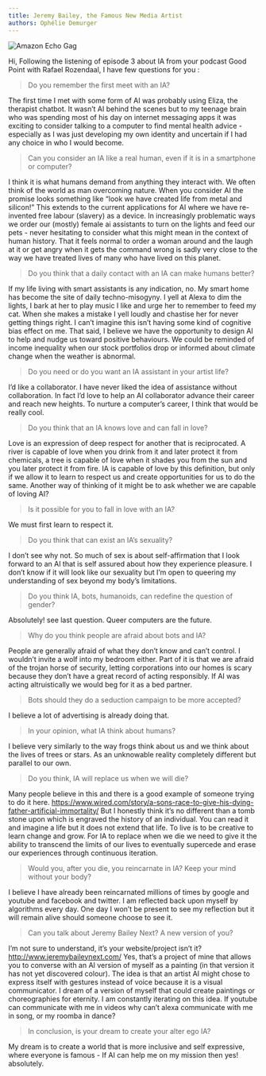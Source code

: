 ```yaml
---
title: Jeremy Bailey, the Famous New Media Artist
authors: Ophélie Demurger
---
```


![Amazon Echo Gag](images/JB-amazonEchoGag.jpg)

Hi,
Following the listening of episode 3 about IA from your podcast Good Point
with Rafael Rozendaal, I have few questions for you :

> Do you remember the first meet with an IA?

The first time I met with some form of AI was probably using Eliza, the therapist chatbot. It
wasn’t AI behind the scenes but to my teenage brain who was spending most of his day on
internet messaging apps it was exciting to consider talking to a computer to find mental
health advice - especially as I was just developing my own identity and uncertain if I had any
choice in who I would become.

> Can you consider an IA like a real human, even if it is in a smartphone or computer?

I think it is what humans demand from anything they interact with. We often think of the world as
man overcoming nature. When you consider AI the promise looks something like “look we have
created life from metal and silicon!” This extends to the current applications for AI where we have
re-invented free labour (slavery) as a device. In increasingly problematic ways we order our
(mostly) female ai assistants to turn on the lights and feed our pets - never hesitating to consider
what this might mean in the context of human history. That it feels normal to order a woman
around and the laugh at it or get angry when it gets the command wrong is sadly very close to the
way we have treated lives of many who have lived on this planet.

> Do you think that a daily contact with an IA can make humans better?

If my life living with smart assistants is any indication, no. My smart home has become the site of
daily techno-misogyny. I yell at Alexa to dim the lights, I bark at her to play music I like and urge
her to remember to feed my cat. When she makes a mistake I yell loudly and chastise her for
never getting things right. I can’t imagine this isn’t having some kind of cognitive bias effect on
me. That said, I believe we have the opportunity to design AI to help and nudge us toward
positive behaviours. We could be reminded of income inequality when our stock portfolios drop
or informed about climate change when the weather is abnormal.

> Do you need or do you want an IA assistant in your artist life?

I’d like a collaborator. I have never liked the idea of assistance without collaboration. In fact I’d
love to help an AI collaborator advance their career and reach new heights. To nurture a
computer’s career, I think that would be really cool.

> Do you think that an IA knows love and can fall in love?

Love is an expression of deep respect for another that is reciprocated. A river is capable of love
when you drink from it and later protect it from chemicals, a tree is capable of love when it shades
you from the sun and you later protect it from fire. IA is capable of love by this definition, but only
if we allow it to learn to respect us and create opportunities for us to do the same. Another way of
thinking of it might be to ask whether we are capable of loving AI?

> Is it possible for you to fall in love with an IA?

We must first learn to respect it.

> Do you think that can exist an IA’s sexuality?

I don’t see why not. So much of sex is about self-affirmation that I look forward to an AI that is self
assured about how they experience pleasure. I don’t know if it will look like our sexuality but I’m
open to queering my understanding of sex beyond my body’s limitations.

> Do you think IA, bots, humanoids, can redefine the question of gender?

Absolutely! see last question. Queer computers are the future.

> Why do you think people are afraid about bots and IA?

People are generally afraid of what they don’t know and can’t control. I wouldn’t invite a wolf into
my bedroom either. Part of it is that we are afraid of the trojan horse of security, letting
corporations into our homes is scary because they don’t have a great record of acting responsibly.
If AI was acting altruistically we would beg for it as a bed partner.

> Bots should they do a seduction campaign to be more accepted?

I believe a lot of advertising is already doing that.

> In your opinion, what IA think about humans?

I believe very similarly to the way frogs think about us and we think about the lives of trees or
stars. As an unknowable reality completely different but parallel to our own.

> Do you think, IA will replace us when we will die?

Many people believe in this and there is a good example of someone trying to do it here.
https://www.wired.com/story/a-sons-race-to-give-his-dying-father-artificial-immortality/
But I honestly think it’s no different than a tomb stone upon which is engraved the history of an
individual. You can read it and imagine a life but it does not extend that life. To live is to be
creative to learn change and grow. For IA to replace when we die we need to give it the ability to
transcend the limits of our lives to eventually supercede and erase our experiences through
continuous iteration.

> Would you, after you die, you reincarnate in IA? Keep your mind without your body?

I believe I have already been reincarnated millions of times by google and youtube and facebook
and twitter. I am reflected back upon myself by algorithms every day. One day I won’t be present
to see my reflection but it will remain alive should someone choose to see it.

> Can you talk about Jeremy Bailey Next? A new version of you?

I’m not sure to understand, it’s your website/project isn’t it?
http://www.jeremybaileynext.com/
Yes, that’s a project of mine that allows you to converse with an AI version of myself as a painting
(in that version it has not yet discovered colour). The idea is that an artist AI might chose to
express itself with gestures instead of voice because it is a visual communicator. I dream of a
version of myself that could create paintings or choreographies for eternity. I am constantly
iterating on this idea. If youtube can communicate with me in videos why can’t alexa communicate
with me in song, or my roomba in dance?

> In conclusion, is your dream to create your alter ego IA?

My dream is to create a world that is more inclusive and self expressive, where everyone is famous - If AI can help me on my mission then yes! absolutely.
